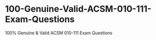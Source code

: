# 100-Genuine-Valid-ACSM-010-111-Exam-Questions
100% Genuine &amp; Valid ACSM 010-111 Exam Questions
